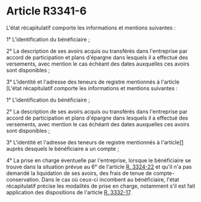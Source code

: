 # Article R3341-6

L'état récapitulatif comporte les informations et mentions suivantes : 

  
1° L'identification du bénéficiaire ; 

  
2° La description de ses avoirs acquis ou transférés dans l'entreprise par accord de participation et plans d'épargne dans lesquels il a effectué des versements, avec mention le cas échéant des dates auxquelles ces avoirs sont disponibles ; 

  
3° L'identité et l'adresse des teneurs de registre mentionnés à l'article [L'état récapitulatif comporte les informations et mentions suivantes : 

  
1° L'identification du bénéficiaire ; 

  
2° La description de ses avoirs acquis ou transférés dans l'entreprise par accord de participation et plans d'épargne dans lesquels il a effectué des versements, avec mention le cas échéant des dates auxquelles ces avoirs sont disponibles ; 

  
3° L'identité et l'adresse des teneurs de registre mentionnés à l'article][1] auprès desquels le bénéficiaire a un compte ; 

4° La prise en charge éventuelle par l'entreprise, lorsque le bénéficiaire se trouve dans la situation prévue au 6° de l'article [R. 3324-22][2] et qu'il n'a pas demandé la liquidation de ses avoirs, des frais de tenue de compte-conservation. Dans le cas où ceux-ci incombent au bénéficiaire, l'état récapitulatif précise les modalités de prise en charge, notamment s'il est fait application des dispositions de l'article [R. 3332-17][3].

 [1]: /affichCodeArticle.do?cidTexte=LEGITEXT000006072050&idArticle=LEGIARTI000018488025&dateTexte=&categorieLien=cid
 [2]: /affichCodeArticle.do?cidTexte=LEGITEXT000006072050&idArticle=LEGIARTI000018487899&dateTexte=&categorieLien=cid
 [3]: /affichCodeArticle.do?cidTexte=LEGITEXT000006072050&idArticle=LEGIARTI000018488029&dateTexte=&categorieLien=cid
